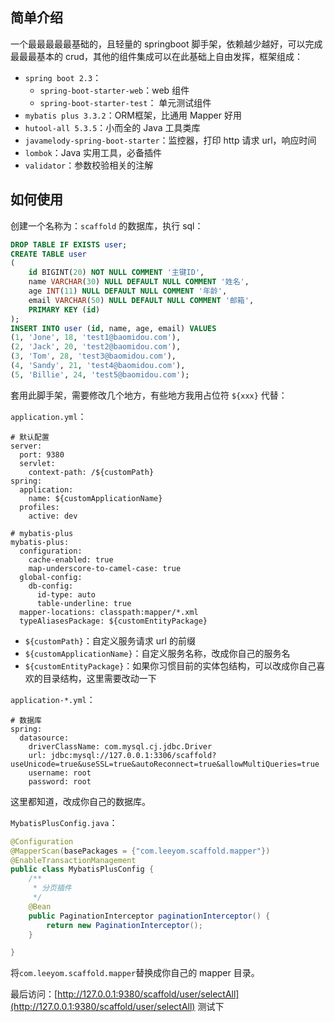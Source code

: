 ## 简单介绍

一个最最最最最基础的，且轻量的 springboot 脚手架，依赖越少越好，可以完成最最最基本的 crud，其他的组件集成可以在此基础上自由发挥，框架组成：

- `spring boot 2.3`：
    - `spring-boot-starter-web`：web 组件
    - `spring-boot-starter-test`： 单元测试组件
- `mybatis plus 3.3.2`：ORM框架，比通用 Mapper 好用
- `hutool-all 5.3.5`：小而全的 Java 工具类库
- `javamelody-spring-boot-starter`：监控器，打印 http 请求 url，响应时间
- `lombok`：Java 实用工具，必备插件
- `validator`：参数校验相关的注解

## 如何使用

创建一个名称为：`scaffold` 的数据库，执行 sql：

```sql
DROP TABLE IF EXISTS user;
CREATE TABLE user
(
	id BIGINT(20) NOT NULL COMMENT '主键ID',
	name VARCHAR(30) NULL DEFAULT NULL COMMENT '姓名',
	age INT(11) NULL DEFAULT NULL COMMENT '年龄',
	email VARCHAR(50) NULL DEFAULT NULL COMMENT '邮箱',
	PRIMARY KEY (id)
);
INSERT INTO user (id, name, age, email) VALUES
(1, 'Jone', 18, 'test1@baomidou.com'),
(2, 'Jack', 20, 'test2@baomidou.com'),
(3, 'Tom', 28, 'test3@baomidou.com'),
(4, 'Sandy', 21, 'test4@baomidou.com'),
(5, 'Billie', 24, 'test5@baomidou.com');
```

套用此脚手架，需要修改几个地方，有些地方我用占位符 `${xxx}` 代替：

`application.yml`：

```
# 默认配置
server:
  port: 9380
  servlet:
    context-path: /${customPath}
spring:
  application:
    name: ${customApplicationName}
  profiles:
    active: dev

# mybatis-plus
mybatis-plus:
  configuration:
    cache-enabled: true
    map-underscore-to-camel-case: true
  global-config:
    db-config:
      id-type: auto
      table-underline: true
  mapper-locations: classpath:mapper/*.xml
  typeAliasesPackage: ${customEntityPackage}
```

- `${customPath}`：自定义服务请求 url 的前缀
- `${customApplicationName}`：自定义服务名称，改成你自己的服务名
- `${customEntityPackage}`：如果你习惯目前的实体包结构，可以改成你自己喜欢的目录结构，这里需要改动一下

`application-*.yml`：

```
# 数据库
spring:
  datasource:
    driverClassName: com.mysql.cj.jdbc.Driver
    url: jdbc:mysql://127.0.0.1:3306/scaffold?useUnicode=true&useSSL=true&autoReconnect=true&allowMultiQueries=true
    username: root
    password: root
```
这里都知道，改成你自己的数据库。

`MybatisPlusConfig.java`：

```java
@Configuration
@MapperScan(basePackages = {"com.leeyom.scaffold.mapper"})
@EnableTransactionManagement
public class MybatisPlusConfig {
    /**
     * 分页插件
     */
    @Bean
    public PaginationInterceptor paginationInterceptor() {
        return new PaginationInterceptor();
    }

}
```

将`com.leeyom.scaffold.mapper`替换成你自己的 mapper 目录。

最后访问：[http://127.0.0.1:9380/scaffold/user/selectAll](http://127.0.0.1:9380/scaffold/user/selectAll) 测试下
